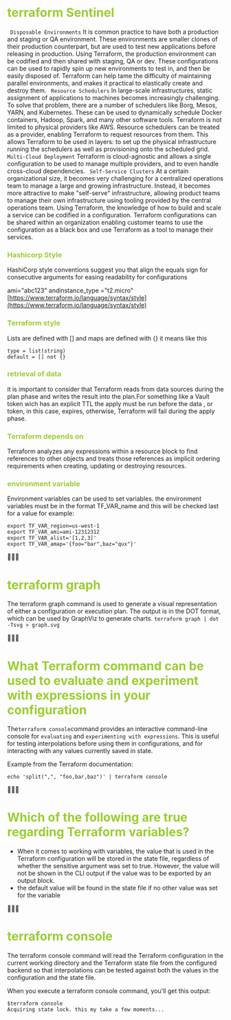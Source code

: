 <h1 style='color:yellowgreen'>terraform Sentinel </h1>

` Disposable Environments`
 It is common practice to have both a production and staging or QA environment. These environments are smaller clones of their production counterpart, but are used to test new applications before releasing in production. Using Terraform, the production environment can be codified and then shared with staging, QA or dev. These configurations can be used to rapidly spin up new environments to test in, and then be easily disposed of. Terraform can help tame the difficulty of maintaining parallel environments, and makes it practical to elastically create and destroy them.
` Resource Schedulers`
 In large-scale infrastructures, static assignment of applications to machines becomes increasingly challenging. To solve that problem, there are a number of schedulers like Borg, Mesos, YARN, and Kubernetes. These can be used to dynamically schedule Docker containers, Hadoop, Spark, and many other software tools.
 Terraform is not limited to physical providers like AWS. Resource schedulers can be treated as a provider, enabling Terraform to request resources from them. This allows Terraform to be used in layers: to set up the physical infrastructure running the schedulers as well as provisioning onto the scheduled grid.
` Multi-Cloud Deployment`
 Terraform is cloud-agnostic and allows a single configuration to be used to manage multiple providers, and to even handle cross-cloud dependencies.
` Self-Service Clusters`
 At a certain organizational size, it becomes very challenging for a centralized operations team to manage a large and growing infrastructure. Instead, it becomes more attractive to make "self-serve" infrastructure, allowing product teams to manage their own infrastructure using tooling provided by the central operations team.
 Using Terraform, the knowledge of how to build and scale a service can be codified in a configuration. Terraform configurations can be shared within an organization enabling customer teams to use the configuration as a black box and use Terraform as a tool to manage their services.



<h3 style='color:yellowgreen'>Hashicorp Style</h3>
 HashiCorp style conventions suggest you that align the equals sign for consecutive arguments for easing readability for configurations
 
 ami="abc123"
 andinstance_type ="t2.micro"
 [https://www.terraform.io/language/syntax/style](https://www.terraform.io/language/syntax/style)

 <h3 style='color:yellowgreen'>Terraform style</h3>
Lists are defined with [] and maps are defined with {}
it means like this 

```
type = list(string)
default = [] not {}
```


<h3 style='color:yellowgreen'>retrieval of data</h3>
it is important to consider that Terraform reads from data sources during the plan phase and writes the result into the plan.For something like a Vault token wich has an explicit TTL the apply must be run before the data , or token, in this case, expires, otherwise, Terraform will fail during the apply phase.





<h3 style='color:yellowgreen'>Terraform depends on </h3>
Terraform analyzes any expressions within a resource block to find references to other objects and treats those references as implicit ordering requirements when creating, updating or destroying resources.


<h3 style='color:yellowgreen'>environment variable</h3>
Environment variables can be used to set variables. the environment variables must be in the format TF_VAR_name and this will be checked last for a value for example:

```
export TF_VAR_region=us-west-1
export TF_VAR_ami=ami-12312312
export TF_VAR_alist='[1,2,3]'
export TF_VAR_amap='{foo="bar",baz="qux"}'
```


🌟🌟🌟 <h1 style='color:yellowgreen'>terraform graph </h1>
The terraform graph command is used to generate a visual representation of either a configuration or execution plan. The output is in the DOT format, which can be used by GraphViz to generate charts.
`terraform graph | dot -Tsvg > graph.svg`

🌟🌟🌟 <h1 style='color:yellowgreen'>What Terraform command can be used to evaluate and experiment with expressions in your configuration</h1>

The` terraform console `command provides an interactive command-line console for `evaluating` and `experimenting with expressions`. This is useful for testing interpolations before using them in configurations, and for interacting with any values currently saved in state.

Example from the Terraform documentation:

`echo 'split(",", "foo,bar,baz")' | terraform console`

🌟🌟🌟 <h1 style='color:yellowgreen'>Which of the following are true regarding Terraform variables?</h1>
- When it comes to working with variables, the value that is used in the Terraform configuration will be stored in the state file, regardless of whether the sensitive argument was set to true. However, the value will not be shown in the CLI output if the value was to be exported by an output block.
- the default value will be found in the state file if no other value was set for the variable

🌟🌟🌟 <h1 style='color:yellowgreen'>terraform console</h1>
The terraform console command will read the Terraform configuration in the current working directory and the Terraform state file from the configured backend so that interpolations can be tested against both the values in the configuration and the state file.

When you execute a terraform console command, you'll get this output:
```
$terraform console
Acquiring state lock. this my take a few moments...
```